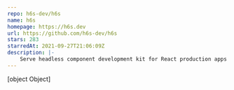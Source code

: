 ```yaml
---
repo: h6s-dev/h6s
name: h6s
homepage: https://h6s.dev
url: https://github.com/h6s-dev/h6s
stars: 283
starredAt: 2021-09-27T21:06:09Z
description: |-
    Serve headless component development kit for React production apps
---
```


[object Object]
